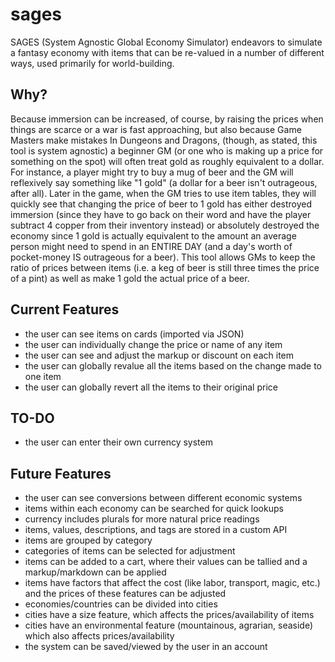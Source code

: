 # sages
SAGES (System Agnostic Global Economy Simulator) endeavors to simulate a fantasy economy with items that can be re-valued in a
number of different ways, used primarily for world-building.
## Why? 
Because immersion can be increased, of course, by raising the prices when things are scarce or a war is fast approaching, but also because Game Masters make mistakes
In Dungeons and Dragons, (though, as stated, this tool is system agnostic) a beginner GM (or one who is making up a price for something on the spot) 
will often treat gold as roughly equivalent to a dollar. For instance, a player might try to buy a 
mug of beer and the GM will reflexively say something like "1 gold" (a dollar for a beer isn't outrageous, after all). 
Later in the game, when the GM tries to use item tables, they will quickly see that changing the price of 
beer to 1 gold has either destroyed immersion (since they have to go back on their word and have the player subtract 4 copper from their inventory instead) or absolutely destroyed the economy
since 1 gold is actually equivalent to the amount an average person might need to spend in an ENTIRE DAY (and a day's worth of pocket-money IS outrageous for a beer). This tool allows GMs to keep the ratio of prices between items 
(i.e. a keg of beer is still three times the price of a pint) as well as make 1 gold the actual price of a beer. 

## Current Features
- the user can see items on cards (imported via JSON) 
- the user can individually change the price or name of any item
- the user can see and adjust the markup or discount on each item 
- the user can globally revalue all the items based on the change made to one item 
- the user can globally revert all the items to their original price 


## TO-DO 
- the user can enter their own currency system 
  

## Future Features 
- the user can see conversions between different economic systems
- items within each economy can be searched for quick lookups
- currency includes plurals for more natural price readings
- items, values, descriptions, and tags are stored in a custom API 
- items are grouped by category 
- categories of items can be selected for adjustment
- items can be added to a cart, where their values can be tallied and a markup/markdown can be applied 
- items have factors that affect the cost (like labor, transport, magic, etc.) and the prices of these features can be adjusted
- economies/countries can be divided into cities 
- cities have a size feature, which affects the prices/availability of items 
- cities have an environmental feature (mountainous, agrarian, seaside) which also affects prices/availability 
- the system can be saved/viewed by the user in an account

